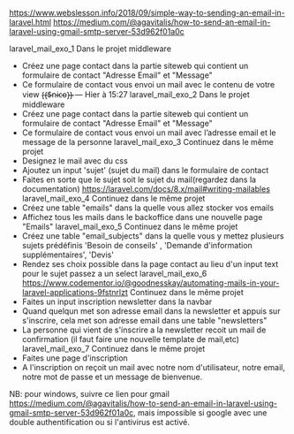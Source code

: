 https://www.webslesson.info/2018/09/simple-way-to-sending-an-email-in-laravel.html
https://medium.com/@agavitalis/how-to-send-an-email-in-laravel-using-gmail-smtp-server-53d962f01a0c


laravel_mail_exo_1
Dans le projet middleware
- Créez une page contact dans la partie siteweb qui contient un formulaire de contact "Adresse Email" et "Message"
- Ce formulaire de contact vous envoi un mail avec le contenu de votre view
{̴{̴$̴n̴i̴c̴o̴}̴}̴ — Hier à 15:27
laravel_mail_exo_2
Dans le projet middleware
- Créez une page contact dans la partie siteweb qui contient un formulaire de contact "Adresse Email" et "Message"
- Ce formulaire de contact vous envoi un mail avec l’adresse email et le message de la personne
laravel_mail_exo_3
Continuez dans le même projet
- Designez le mail avec du css
- Ajoutez un input 'sujet' (sujet du mail) dans le formulaire de contact
- Faites en sorte que le sujet soit le sujet du mail(regardez dans la documentation) https://laravel.com/docs/8.x/mail#writing-mailables
laravel_mail_exo_4
Continuez dans le même projet
- Créez une table "emails" dans la quelle vous allez stocker vos emails
- Affichez tous les mails dans le backoffice dans une nouvelle page "Emails"
laravel_mail_exo_5
Continuez dans le même projet
- Créez une table "email_subjects" dans la quelle vous y mettez plusieurs sujets prédéfinis 'Besoin de conseils' , 'Demande d'information supplémentaires',  'Devis'
- Rendez ses choix possible dans la page contact au lieu d'un input text pour le sujet passez a un select
laravel_mail_exo_6
https://www.codementor.io/@goodnesskay/automating-mails-in-your-laravel-applications-9fstnrlzt
Continuez dans le même projet
- Faites un input inscription newsletter dans la navbar
- Quand quelqun met son adresse email dans la newsletter et appuis sur s'inscrire, cela met son adresse email dans une table "newsletters"
- La personne qui vient de s'inscrire a la newsletter recoit un mail de confirmation (il faut faire une nouvelle template de mail,etc)
laravel_mail_exo_7
Continuez dans le même projet
- Faites une page d'inscription
- A l'inscription on reçoit un mail avec notre nom d'utilisateur, notre email, notre mot de passe et un message de bienvenue.



NB: pour windows, suivre ce lien pour gmail https://medium.com/@agavitalis/how-to-send-an-email-in-laravel-using-gmail-smtp-server-53d962f01a0c, mais impossible si google avec une double authentification ou si l'antivirus est activé.